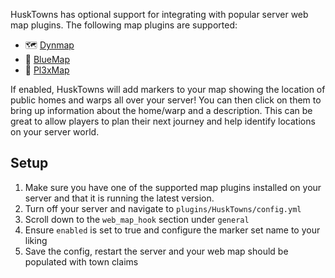 HuskTowns has optional support for integrating with popular server web map plugins. The following map plugins are supported:
* 🗺️ [Dynmap](https://github.com/webbukkit/dynmap) 
* 💙 [BlueMap](https://www.spigotmc.org/resources/bluemap.83557/)
* 💙 [Pl3xMap](https://modrinth.com/plugin/pl3xmap)

If enabled, HuskTowns will add markers to your map showing the location of public homes and warps all over your server! You can then click on them to bring up information about the home/warp and a description. This can be great to allow players to plan their next journey and help identify locations on your server world.

## Setup
1. Make sure you have one of the supported map plugins installed on your server and that it is running the latest version.
2. Turn off your server and navigate to `plugins/HuskTowns/config.yml`
3. Scroll down to the `web_map_hook` section under `general`
4. Ensure `enabled` is set to true and configure the marker set name to your liking
5. Save the config, restart the server and your web map should be populated with town claims
